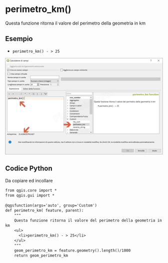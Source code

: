 # perimetro_km()

Questa funzione ritorna il valore del perimetro della geometria in km 

## Esempio

* `perimetro_km() - > 25 `

![](../../img/custom/perimetro_km().png)

## Codice Python

Da copiare ed incollare

```
from qgis.core import *
from qgis.gui import *

@qgsfunction(args='auto', group='Custom')
def perimetro_km( feature, parent):
    """ 
	Questa funzione ritorna il valore del perimetro della geometria in km
	<ul>
      <li>perimetro_km() - > 25</li>
    </ul>
	"""
    geom_perimetro_km = feature.geometry().length()/1000
    return geom_perimetro_km
```
